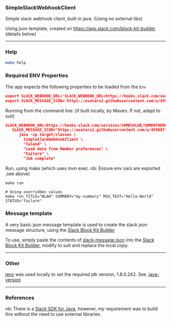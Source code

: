 ### SimpleSlackWebhookClient
Simple slack webhook client, built in java. (Using no external libs)

Using json template, created on https://app.slack.com/block-kit-builder
(details below)

---

### Help
```bash
make help
```

### Required ENV Properties
The app expects the following properties to be loaded from the `Env`

```json
export SLACK_WEBHOOK_URL='SLACK_WEBHOOK_URL=https://hooks.slack.com/services/SOMEVALUE/SOMEOTHERVALUE/SOMETOKENLOOKINGVALUE'
export SLACK_MESSAGE_ICON='https://avatars2.githubusercontent.com/u/459687?s=200&v=4'
```
Running from the command line: (if built locally, by Maven. If not, adapt to suit)

```json
SLACK_WEBHOOK_URL=https://hooks.slack.com/services/SOMEVALUE/SOMEOTHERVALUE/SOMETOKENLOOKINGVALUE \
   SLACK_MESSAGE_ICON="https://avatars2.githubusercontent.com/u/459687?s=200&v=4" \
      java -cp target/classes \
        SimpleSlackWebhookClient \
        "Talend" \
        "Load data from Member preferences" \
        "Failure" \
        "Job complete"
```

Run, using make (which uses mvn exec. nb: Ensure env vars are exported ,see above)
```
make run

# Using overridden values
make run TITLE="BLAH" SUMMARY="my-summary" MSG_TEXT="Hello-World" STATUS="failure" 
```
### Message template
A very basic json message template is used to create the slack json message structure, using the [Slack Block Kit Builder](https://app.slack.com/block-kit-builder)

To use, simply paste the contents of [slack-message.json](./src/main/resources/slack-message.json) into the [Slack Block Kit Builder](https://app.slack.com/block-kit-builder), modify to suit and replace the local copy.

---

### Other
[jenv](https://github.com/jenv/jenv) was used locally to set the required jdk version, 1.8.0.242. See [.java-version](.java-version)

---

### References
nb: There is a 
[Slack SDK for Java](https://slack.dev/java-slack-sdk/guides/web-api-basics), however, my requirement was to build this without the need to use external libraries.
